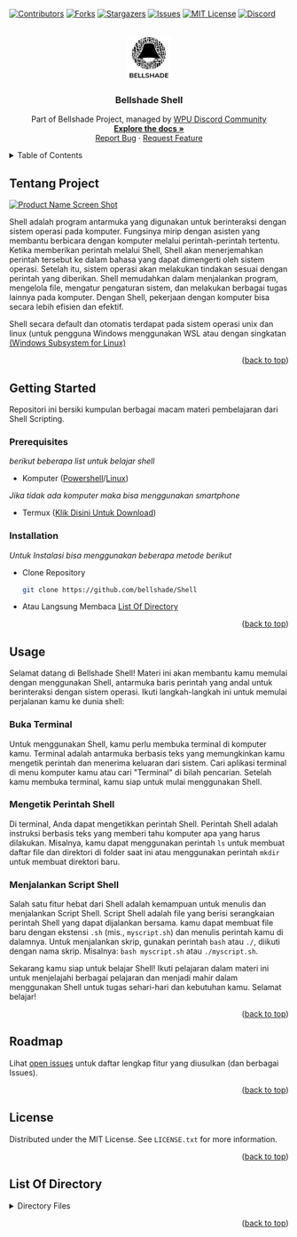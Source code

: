 <a name="readme-top"></a>

[![Contributors][contributors-shield]][contributors-url]
[![Forks][forks-shield]][forks-url]
[![Stargazers][stars-shield]][stars-url]
[![Issues][issues-shield]][issues-url]
[![MIT License][license-shield]][license-url]
[![Discord][discord-shield]][discord-url]


<!-- PROJECT LOGO -->
<br />
<div align="center">
  <a href="https://github.com/bellshade/Shell">
    <img src="https://github.com/bellshade/Python/blob/main/assets/logo.png?raw=true" alt="Logo" width="80" height="80">
  </a>

  <h3 align="center">Bellshade Shell</h3>

  <p align="center">
    Part of Bellshade Project, managed by <a href="http://discord.gg/S4rrXQU"> WPU Discord Community
    <br />
    <a href="https://github.com/bellshade/Shell"><strong>Explore the docs »</strong></a>
    <br />
    <a href="https://github.com/bellshade/Shell/issues">Report Bug</a>
    ·
    <a href="https://github.com/bellshade/Shell/issues">Request Feature</a>
  </p>
</div>

<details>
  <summary>Table of Contents</summary>
  <ol>
    <li>
      <a href="#tentang-project">About The Project</a>
    </li>
    <li>
      <a href="#getting-started">Getting Started</a>
      <ul>
        <li><a href="#prerequisites">Prerequisites</a></li>
        <li><a href="#installation">Installation</a></li>
      </ul>
    </li>
    <li><a href="#usage">Usage</a></li>
      <ul>
        <li><a href="#Buka-Terminal">Buka Terminal</a></li>
        <li><a href="#Mengetik-Perintah-Shell">Mengetik Perintah Shell</a></li>
        <li><a href="#Menjalankan-Script-Shell">Menjalankan Script Shell</a></li>
      </ul>
    <li><a href="#roadmap">Roadmap</a></li>
    <li><a href="#contributing">Contributing</a></li>
    <li><a href="#license">License</a></li>
    <li><a href="#contact">Contact</a></li>
    <li><a href="#acknowledgments">Acknowledgments</a></li>
  </ol>
</details>

## Tentang Project

[![Product Name Screen Shot][product-screenshot]](https://en.wikipedia.org/wiki/Shell_(computing))

Shell adalah program antarmuka yang digunakan untuk berinteraksi dengan sistem operasi pada komputer. Fungsinya mirip dengan asisten yang membantu berbicara dengan komputer melalui perintah-perintah tertentu. Ketika memberikan perintah melalui Shell, Shell akan menerjemahkan perintah tersebut ke dalam bahasa yang dapat dimengerti oleh sistem operasi. Setelah itu, sistem operasi akan melakukan tindakan sesuai dengan perintah yang diberikan. Shell memudahkan dalam menjalankan program, mengelola file, mengatur pengaturan sistem, dan melakukan berbagai tugas lainnya pada komputer. Dengan Shell, pekerjaan dengan komputer bisa secara lebih efisien dan efektif.

Shell secara default dan otomatis terdapat pada sistem operasi unix dan linux (untuk pengguna Windows menggunakan WSL atau dengan singkatan [(Windows Subsystem for Linux)](https://docs.microsoft.com/en-us/windows/wsl/)

<p align="right">(<a href="#readme-top">back to top</a>)</p>

## Getting Started

Repositori ini bersiki kumpulan berbagai macam materi pembelajaran dari Shell Scripting.

### Prerequisites

_berikut beberapa list untuk belajar shell_

* Komputer ([Powershell](https://aka.ms/PSWindows)/[Linux](https://en.wikipedia.org/wiki/Bash_(Unix_shell)))

_Jika tidak ada komputer maka bisa menggunakan smartphone_

* Termux ([Klik Disini Untuk Download](https://f-droid.org/repo/com.termux_118.apk))

### Installation

_Untuk Instalasi bisa menggunakan beberapa metode berikut_

* Clone Repository
   ```sh
   git clone https://github.com/bellshade/Shell
   ```
* Atau Langsung Membaca [List Of Directory](#List-Of-Directory)

<p align="right">(<a href="#readme-top">back to top</a>)</p>

## Usage

Selamat datang di Bellshade Shell! Materi ini akan membantu kamu memulai dengan menggunakan Shell, antarmuka baris perintah yang andal untuk berinteraksi dengan sistem operasi. Ikuti langkah-langkah ini untuk memulai perjalanan kamu ke dunia shell:

### Buka Terminal
Untuk menggunakan Shell, kamu perlu membuka terminal di komputer kamu. Terminal adalah antarmuka berbasis teks yang memungkinkan kamu mengetik perintah dan menerima keluaran dari sistem. Cari aplikasi terminal di menu komputer kamu atau cari "Terminal" di bilah pencarian. Setelah kamu membuka terminal, kamu siap untuk mulai menggunakan Shell.

### Mengetik Perintah Shell
Di terminal, Anda dapat mengetikkan perintah Shell. Perintah Shell adalah instruksi berbasis teks yang memberi tahu komputer apa yang harus dilakukan. Misalnya, kamu dapat menggunakan perintah `ls` untuk membuat daftar file dan direktori di folder saat ini atau menggunakan perintah `mkdir` untuk membuat direktori baru.

### Menjalankan Script Shell
Salah satu fitur hebat dari Shell adalah kemampuan untuk menulis dan menjalankan Script Shell. Script Shell adalah file yang berisi serangkaian perintah Shell yang dapat dijalankan bersama. kamu dapat membuat file baru dengan ekstensi `.sh` (mis., `myscript.sh`) dan menulis perintah kamu di dalamnya. Untuk menjalankan skrip, gunakan perintah `bash` atau `./`, diikuti dengan nama skrip. Misalnya: `bash myscript.sh` atau `./myscript.sh`.

Sekarang kamu siap untuk belajar Shell! Ikuti pelajaran dalam materi ini untuk menjelajahi berbagai pelajaran dan menjadi mahir dalam menggunakan Shell untuk tugas sehari-hari dan kebutuhan kamu. Selamat belajar!

<p align="right">(<a href="#readme-top">back to top</a>)</p>

## Roadmap

Lihat [open issues](https://github.com/bellshade/Shell/issues) untuk daftar lengkap fitur yang diusulkan (dan berbagai Issues).

<p align="right">(<a href="#readme-top">back to top</a>)</p>

## License

Distributed under the MIT License. See `LICENSE.txt` for more information.

<p align="right">(<a href="#readme-top">back to top</a>)</p>


## List Of Directory
<details>
  <summary>Directory Files</summary>
  <ol>
    <li>
      <a href="https://github.com/bellshade/Shell/tree/main/basic">📁 Basic</a>
      <ul>
        <li>
          <a href="https://github.com/bellshade/Shell/tree/main/basic/00_hello_world">📁 00_Hello_World</a>
        </li>
        <li>
          <a href="https://github.com/bellshade/Shell/tree/main/basic/01_variabel">📁 01_variabel</a>
        </li>
        <li>
          <a href="https://github.com/bellshade/Shell/tree/main/basic/02_variabel_spesial">📁 02_variabel_spesial</a>
        </li>
        <li>
          <a href="https://github.com/bellshade/Shell/tree/main/basic/03_operator">📁 03_operator</a>
        </li>
        <li>
          <a href="https://github.com/bellshade/Shell/tree/main/basic/04_perform_arimathic_operations">📁 04_perform_arimathic_operations</a>
        </li>
        <li>
          <a href="https://github.com/bellshade/Shell/tree/main/basic/05_bc_command">📁 05_bc_command</a>
        </li>
        <li>
          <a href="https://github.com/bellshade/Shell/tree/main/basic/06_instruksi_logika">📁 06_instruksi_logika</a>
        </li>
        <li>
          <a href="https://github.com/bellshade/Shell/tree/main/basic/07_user_input">📁 07_user_input</a>
        </li>
        <li>
          <a href="https://github.com/bellshade/Shell/tree/main/basic/08_array">📁 08_array</a>
        </li>
        <li>
          <a href="https://github.com/bellshade/Shell/tree/main/basic/09_loops">📁 09_loops</a>
        </li>
        <li>
          <a href="https://github.com/bellshade/Shell/tree/main/basic/10_break_and_continue">📁 10_break_and_continue</a>
        </li>
        <li>
          <a href="https://github.com/bellshade/Shell/tree/main/basic/11_functions">📁 11_functions</a>
        </li>
        <li>
          <a href="https://github.com/bellshade/Shell/tree/main/basic/12_environment_variables">📁 12_environment_variables</a>
        </li>
        <li>
          <a href="https://github.com/bellshade/Shell/tree/main/basic/13_operation_file_dan_folder">📁 13_operation_file_dan_folder</a>
        </li>
        <li>
          <a href="https://github.com/bellshade/Shell/tree/main/basic/14_permission_file">📁 14_permission_file</a>
        </li>
        <li>
          <a href="https://github.com/bellshade/Shell/tree/main/basic/15_shebang">📁 15_shebang</a>
        </li>
      </ul>
    </li>
    <li>
    <a href="https://github.com/bellshade/shell/tree/main/playground">📁 playground</a>
    </li>
    <li>
    <a href="https://github.com/bellshade/shell/tree/main/playground">📁 Simple Project</a>
    </li>
    <li>
    <a href="https://github.com/bellshade/Shell/tree/main/usefull_command">📁 Useful Command</a>
    <ul>
        <li>
          <a href="https://github.com/bellshade/Shell/tree/main/usefull_command/00_read_file">📁 00_Read_File</a>
        </li>
        <li>
          <a href="https://github.com/bellshade/Shell/tree/main/usefull_command/01_manipulation_read_file">📁 01_manipulation_read_file</a>
        </li>
        <li>
          <a href="https://github.com/bellshade/Shell/tree/main/usefull_command/02_sed_and_awk">📁 02_sed_and_awk</a>
        </li>
        <li>
          <a href="https://github.com/bellshade/Shell/tree/main/usefull_command/03_search_file">📁 03_search_file</a>
        </li>
        <li>
          <a href="https://github.com/bellshade/Shell/tree/main/usefull_command/04_find_advance">📁 04_find_advance</a>
        </li>
        <li>
          <a href="https://github.com/bellshade/Shell/tree/main/usefull_command/05_look_services">📁 05_look_services</a>
        </li>
    </ul>
    </li>
  </ol>
</details>

<p align="right">(<a href="#readme-top">back to top</a>)</p>

[contributors-shield]: https://img.shields.io/github/contributors/bellshade/Shell.svg?style=for-the-badge
[contributors-url]: https://github.com/bellshade/Shell/graphs/contributors
[forks-shield]: https://img.shields.io/github/forks/bellshade/Shell.svg?style=for-the-badge
[forks-url]: https://github.com/bellshade/Shell/network/members
[stars-shield]: https://img.shields.io/github/stars/bellshade/Shell.svg?style=for-the-badge
[stars-url]: https://github.com/bellshade/Shell/stargazers
[issues-shield]: https://img.shields.io/github/issues/bellshade/Shell.svg?style=for-the-badge
[issues-url]: https://github.com/bellshade/Shell/issues
[license-shield]: https://img.shields.io/github/license/bellshade/Shell.svg?style=for-the-badge
[license-url]: https://github.com/bellshade/Shell/blob/master/LICENSE.txt
[discord-shield]: https://img.shields.io/discord/722002048643497994?logo=discord&logoColor=white&style=for-the-badge
[discord-url]: http://discord.gg/S4rrXQU
[product-screenshot]: https://i.ibb.co/q10KW18/Screenshot.png